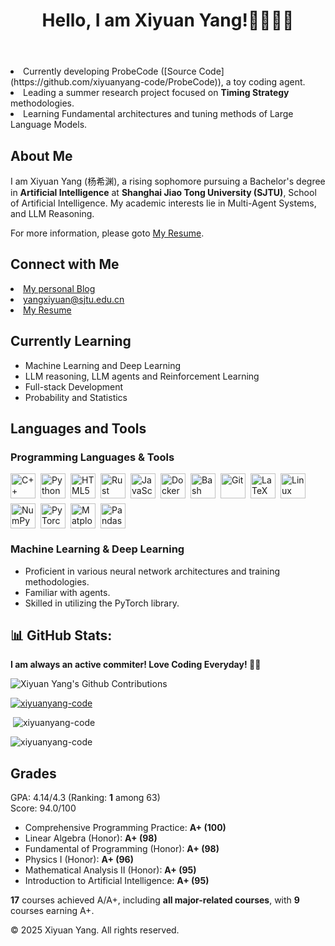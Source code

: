 <header>
    <h1>Hello, I am Xiyuan Yang!👋👋👋😍</h1>
</header>

<!-- feat: add what i am doing -->
<section> 
<!--     <li>Currently developing <b>a multi-agent system</b> for GUI-Agent.</li>  -->
    <li>Currently developing ProbeCode ([Source Code](https://github.com/xiyuanyang-code/ProbeCode)), a toy coding agent.</li>
<!--     <li>Learning advanced reinforcement learning techniques and transformer architectures.</li>  -->
    <li>Leading a summer research project focused on <b>Timing Strategy</b> methodologies.</li> 
    <li>Learning Fundamental architectures and tuning methods of Large Language Models.</li>
</section>


<section>
<h2>About Me</h2>
<p>I am Xiyuan Yang (杨希渊), a rising sophomore pursuing a Bachelor's degree in <b>Artificial Intelligence</b> at <b>Shanghai Jiao Tong University (SJTU)</b>, School of Artificial Intelligence. My academic interests lie in Multi-Agent Systems, and LLM Reasoning.</p>
<p>For more information, please goto <a href="https://xiyuanyang-code.github.io/resume">My Resume</a>.</p>
</section>

<section>
    <h2>Connect with Me</h2>
    <li>
        <a href="https://xiyuanyang-code.github.io">My personal Blog</a>
    </li>
    <li>
        <a href="mailto:yangxiyuan@sjtu.edu.cn">yangxiyuan@sjtu.edu.cn</a>
    </li>
    <li>
        <a href="https://xiyuanyang-code.github.io/resume/">My Resume</a>
    </li>
    
</section>

<section>
    <h2>Currently Learning</h2>
    <ul>
        <!-- <li>Advanced Algorithms</li> -->
        <li>Machine Learning and Deep Learning</li>
        <li>LLM reasoning, LLM agents and Reinforcement Learning</li>
        <li>Full-stack Development</li>
        <li>Probability and Statistics</li>
    </ul>
</section>


<section>
    <h2>Languages and Tools</h2>
    <h3>Programming Languages & Tools</h3>
<p align="left" style="display: flex; flex-wrap: wrap; gap: 8px; align-items: center;">
  <img src="https://cdn.jsdelivr.net/gh/devicons/devicon/icons/cplusplus/cplusplus-original.svg" style="height:40px;width:auto;max-width:40px;" alt="C++"/>
  <img src="https://cdn.jsdelivr.net/gh/devicons/devicon/icons/python/python-original.svg" style="height:40px;width:auto;max-width:40px;" alt="Python"/>
  <img src="https://cdn.jsdelivr.net/gh/devicons/devicon/icons/html5/html5-original.svg" style="height:40px;width:auto;max-width:40px;" alt="HTML5"/>
  <img src="https://cdn.jsdelivr.net/gh/devicons/devicon/icons/rust/rust-original.svg" style="height:40px;width:auto;max-width:40px;" alt="Rust"/>
  <img src="https://cdn.jsdelivr.net/gh/devicons/devicon/icons/javascript/javascript-original.svg" style="height:40px;width:auto;max-width:40px;" alt="JavaScript"/>
  <img src="https://cdn.jsdelivr.net/gh/devicons/devicon/icons/docker/docker-original.svg" style="height:40px;width:auto;max-width:40px;" alt="Docker"/>
  <img src="https://cdn.jsdelivr.net/gh/devicons/devicon/icons/bash/bash-original.svg" style="height:40px;width:auto;max-width:40px;" alt="Bash"/>
  <img src="https://cdn.jsdelivr.net/gh/devicons/devicon/icons/git/git-original.svg" style="height:40px;width:auto;max-width:40px;" alt="Git"/>
  <img src="https://cdn.jsdelivr.net/gh/devicons/devicon/icons/latex/latex-original.svg" style="height:40px;width:auto;max-width:40px;" alt="LaTeX"/>
  <img src="https://cdn.jsdelivr.net/gh/devicons/devicon/icons/linux/linux-original.svg" style="height:40px;width:auto;max-width:40px;" alt="Linux"/>
  <img src="https://cdn.jsdelivr.net/gh/devicons/devicon/icons/numpy/numpy-original.svg" style="height:40px;width:auto;max-width:40px;" alt="NumPy"/>
  <img src="https://cdn.jsdelivr.net/gh/devicons/devicon/icons/pytorch/pytorch-original.svg" style="height:40px;width:auto;max-width:40px;" alt="PyTorch"/>
  <img src="https://cdn.jsdelivr.net/gh/devicons/devicon/icons/matplotlib/matplotlib-original.svg" style="height:40px;width:auto;max-width:40px;" alt="Matplotlib"/>
  <img src="https://cdn.jsdelivr.net/gh/devicons/devicon/icons/pandas/pandas-original.svg" style="height:40px;width:auto;max-width:40px;" alt="Pandas"/>
</p>
    <h3>Machine Learning & Deep Learning</h3>
    <ul>
        <li>
            <span class="fa-li"><i class="fas fa-check"></i></span>
            Proficient in various neural network architectures and training methodologies.
        </li>
        <li>
            <span class="fa-li"><i class="fas fa-check"></i></span>
            Familiar with agents.
        </li>
        <li>
            <span class="fa-li"><i class="fas fa-check"></i></span>
            Skilled in utilizing the PyTorch library.
        </li>
    </ul>

</section>

## 📊 GitHub Stats:
<section>
<p><b>I am always an active commiter! Love Coding Everyday! 🫡😍</b></p>

<img src="https://ghchart.rshah.org/xiyuanyang-code" alt="Xiyuan Yang's Github Contributions" />

<p> <a href="https://github.com/ryo-ma/github-profile-trophy"> <img src="https://github-profile-trophy.vercel.app/?username=xiyuanyang-code&margin-w=20&margin-h=15&no-bg=true&row=1" alt="xiyuanyang-code"/></a> </p>

<p>&nbsp;<img src="https://github-readme-stats.vercel.app/api?username=xiyuanyang-code&show_icons=true&theme=chartreuse&hide_border=false&include_all_commits=true&count_private=true&hide_title=false&show=prs_merged,issues_closed&rank_icon=percentile" alt="xiyuanyang-code" /></p>

<p><img src="https://github-readme-streak-stats.herokuapp.com/?user=xiyuanyang-code&"alt="xiyuanyang-code" /></p>


</section>
<section>
    <h2>Grades</h2>
        GPA: 4.14/4.3 (Ranking: <b>1</b> among 63)
        <br>
        Score: 94.0/100
    <ul class="grades">
        <li>Comprehensive Programming Practice: <b>A+ (100)</b></li>
        <li>Linear Algebra (Honor): <b>A+ (98)</b></li>
        <li>Fundamental of Programming (Honor): <b>A+ (98)</b></li> 
        <li>Physics I (Honor): <b>A+ (96)</b></li>
        <li>Mathematical Analysis II (Honor): <b>A+ (95)</b></li>
        <li>Introduction to Artificial Intelligence: <b>A+ (95)</b></li>
    </ul>
    <b>17</b> courses achieved A/A+, including <b>all major-related courses</b>, with <b>9</b> courses earning A+.
</section>

<footer>
    <p>© 2025 Xiyuan Yang. All rights reserved.</p>
</footer>
